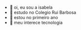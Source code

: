 - 👋 oi, eu sou a isabela
- 🌻 estudo no Colegio Rui Barbosa
- 🤍 estou no primeiro ano
- 💞️ meu interece tecnologia
  

<!---
belinha22/belinha22 is a ✨ special ✨ repository because its `README.md` (this file) appears on your GitHub profile.
You can click the Preview link to take a look at your changes.
--->

